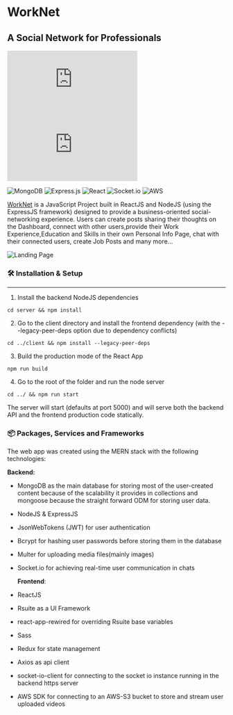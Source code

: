 # WorkNet

## A Social Network for Professionals

[![GitHub license](https://badgen.net/github/license/Naereen/Strapdown.js)](https://github.com/Naereen/StrapDown.js/blob/master/LICENSE)[![Latest release](https://badgen.net/github/release/Naereen/Strapdown.js)](https://github.com/Naereen/Strapdown.js/releases)

![MongoDB](https://img.shields.io/badge/MongoDB-%234ea94b.svg?style=for-the-badge&logo=mongodb&logoColor=white) ![Express.js](https://img.shields.io/badge/express.js-%23404d59.svg?style=for-the-badge&logo=express&logoColor=%2361DAFB) ![React](https://img.shields.io/badge/react-%2320232a.svg?style=for-the-badge&logo=react&logoColor=%2361DAFB) ![Socket.io](https://img.shields.io/badge/Socket.io-black?style=for-the-badge&logo=socket.io&badgeColor=010101) ![AWS](https://img.shields.io/badge/AWS-%23FF9900.svg?style=for-the-badge&logo=amazon-aws&logoColor=white)

[WorkNet](https://worknet.netlify.app) is a JavaScript Project built in ReactJS and NodeJS (using the ExpressJS framework) designed to provide a business-oriented social-networking experience. Users can create posts sharing their thoughts on the Dashboard, connect with other users,provide their Work Experience,Education and Skills in their own Personal Info Page, chat with their connected users, create Job Posts and many more...

![Landing Page](media/LandingPage.png)

### :hammer_and_wrench: Installation & Setup

---

1. Install the backend NodeJS dependencies

```[bash]
cd server && npm install
```

2. Go to the client directory and install the frontend dependency (with the --legacy-peer-deps option due to dependency conflicts)

```[bash]
cd ../client && npm install --legacy-peer-deps
```

3. Build the production mode of the React App

```[bash]
npm run build
```

4. Go to the root of the folder and run the node server

```[bash]
cd ../ && npm run start
```

The server will start (defaults at port 5000) and will serve both the backend API and the frontend production code statically.

### :package: Packages, Services and Frameworks

The web app was created using the MERN stack with the following technologies:

**Backend:**

-   MongoDB as the main database for storing most of the user-created content because of the scalability it provides in collections and mongoose because the straight forward ODM for storing user data.
-   NodeJS & ExpressJS
-   JsonWebTokens (JWT) for user authentication
-   Bcrypt for hashing user passwords before storing them in the database
-   Multer for uploading media files(mainly images)
-   Socket.io for achieving real-time user communication in chats

    **Frontend**:

-   ReactJS
-   Rsuite as a UI Framework
-   react-app-rewired for overriding Rsuite base variables
-   Sass
-   Redux for state management
-   Axios as api client
-   socket-io-client for connecting to the socket io instance running in the backend https server
-   AWS SDK for connecting to an AWS-S3 bucket to store and stream user uploaded videos

